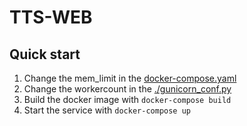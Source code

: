 # TTS-WEB

## Quick start
1. Change the mem_limit in the [docker-compose.yaml](./docker-compose.yaml)
2. Change the  workercount in the [./gunicorn_conf.py](./gunicorn_conf.py)
3. Build the docker image with `docker-compose build`
4. Start the service with `docker-compose up`